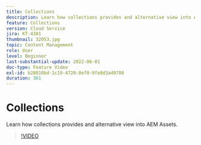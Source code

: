```yaml
---
title: Collections
description: Learn how collections provides and alternative view into AEM Assets.
feature: Collections
version: Cloud Service
jira: KT-4301
thumbnail: 32053.jpg
topic: Content Management
role: User
level: Beginner
last-substantial-update: 2022-06-01
doc-type: Feature Video
exl-id: b28810bd-1c19-4720-8ef0-9fe8d3a49708
duration: 361
---
```

# Collections

Learn how collections provides and alternative view into AEM Assets.

>[!VIDEO](https://video.tv.adobe.com/v/32053?quality=12&learn=on)
